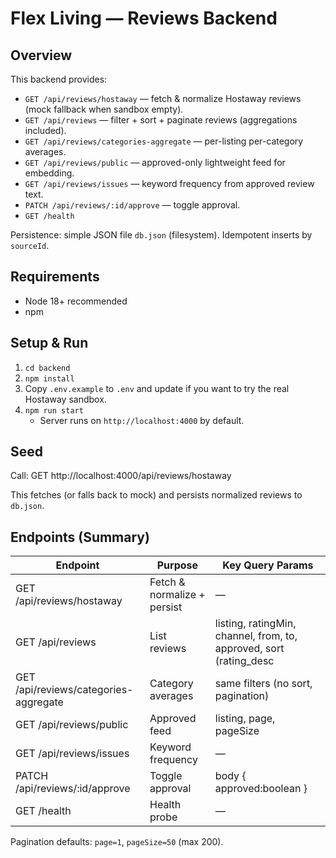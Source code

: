 # Flex Living — Reviews Backend

## Overview
This backend provides:
- `GET /api/reviews/hostaway` — fetch & normalize Hostaway reviews (mock fallback when sandbox empty).
- `GET /api/reviews` — filter + sort + paginate reviews (aggregations included).
- `GET /api/reviews/categories-aggregate` — per-listing per-category averages.
- `GET /api/reviews/public` — approved-only lightweight feed for embedding.
- `GET /api/reviews/issues` — keyword frequency from approved review text.
- `PATCH /api/reviews/:id/approve` — toggle approval.
- `GET /health`

Persistence: simple JSON file `db.json` (filesystem). Idempotent inserts by `sourceId`.

## Requirements
- Node 18+ recommended
- npm

## Setup & Run
1. `cd backend`
2. `npm install`
3. Copy `.env.example` to `.env` and update if you want to try the real Hostaway sandbox.
4. `npm run start`
   - Server runs on `http://localhost:4000` by default.

## Seed
Call: GET http://localhost:4000/api/reviews/hostaway

This fetches (or falls back to mock) and persists normalized reviews to `db.json`.

## Endpoints (Summary)
| Endpoint | Purpose | Key Query Params |
|----------|---------|------------------|
| GET /api/reviews/hostaway | Fetch & normalize + persist | — |
| GET /api/reviews | List reviews | listing, ratingMin, channel, from, to, approved, sort (rating_desc|rating_asc|date_desc|date_asc), page, pageSize |
| GET /api/reviews/categories-aggregate | Category averages | same filters (no sort, pagination) |
| GET /api/reviews/public | Approved feed | listing, page, pageSize |
| GET /api/reviews/issues | Keyword frequency | — |
| PATCH /api/reviews/:id/approve | Toggle approval | body { approved:boolean } |
| GET /health | Health probe | — |

Pagination defaults: `page=1`, `pageSize=50` (max 200).

